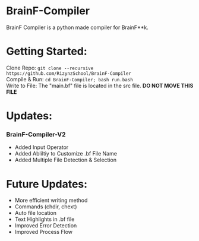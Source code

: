# BrainF-Compiler
BrainF Compiler is a python made compiler for BrainF**k.

# Getting Started:
Clone Repo: ```git clone --recursive https://github.com/RizynzSchool/BrainF-Compiler```<br />
Compile & Run: ```cd BrainF-Compiler; bash run.bash```<br />
Write to File: The "main.bf" file is located in the src file. **DO NOT MOVE THIS FILE**

# Updates:
### BrainF-Compiler-V2
  - Added Input Operator<br />
  - Added Abliltiy to Customize .bf File Name<br />
  - Added Multiple File Detection & Selection<br />

# Future Updates:
- More efficient writing method<br />
- Commands (chdir, chext)<br />
- Auto file location<br />
- Text Highlights in .bf file<br />
- Improved Error Detection
- Improved Process Flow
